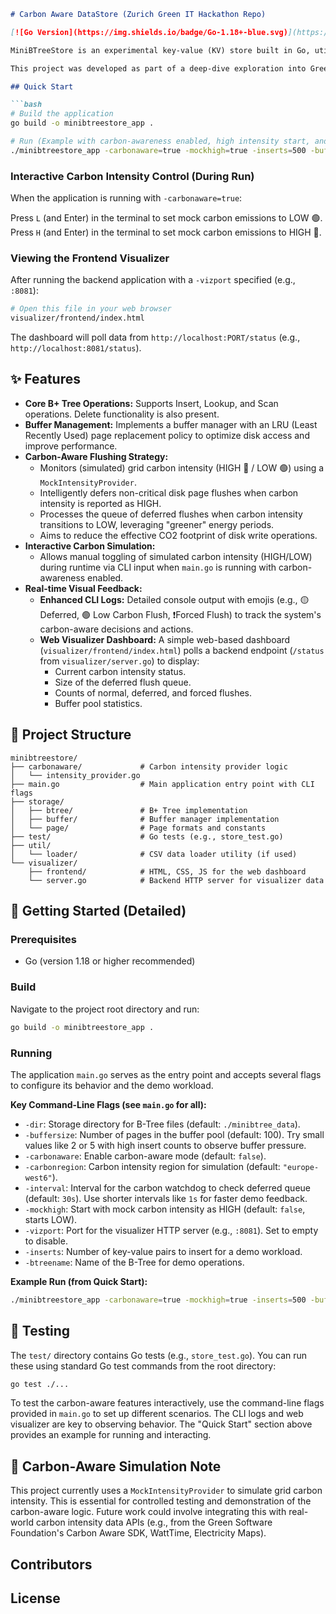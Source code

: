 ```markdown
# Carbon Aware DataStore (Zurich Green IT Hackathon Repo)

[![Go Version](https://img.shields.io/badge/Go-1.18+-blue.svg)](https://golang.org/)

MiniBTreeStore is an experimental key-value (KV) store built in Go, utilizing a B+ Tree data structure for efficient on-disk storage. Its standout feature is a **carbon-aware flushing strategy** designed to reduce the environmental impact of its disk I/O operations.

This project was developed as part of a deep-dive exploration into Green Software Engineering principles, demonstrating how even foundational components like a storage engine can be made more environmentally conscious.

## Quick Start

```bash
# Build the application
go build -o minibtreestore_app .

# Run (Example with carbon-awareness enabled, high intensity start, and visualizer)
./minibtreestore_app -carbonaware=true -mockhigh=true -inserts=500 -buffersize=2 -vizport=:8081 -dir=./test_run_data -interval=1s
```

### Interactive Carbon Intensity Control (During Run)
When the application is running with `-carbonaware=true`:

Press `L` (and Enter) in the terminal to set mock carbon emissions to LOW 🟢.
Press `H` (and Enter) in the terminal to set mock carbon emissions to HIGH 🔴.

### Viewing the Frontend Visualizer
After running the backend application with a `-vizport` specified (e.g., `:8081`):

```bash
# Open this file in your web browser
visualizer/frontend/index.html
```

The dashboard will poll data from `http://localhost:PORT/status` (e.g., `http://localhost:8081/status`).

## ✨ Features
* **Core B+ Tree Operations:** Supports Insert, Lookup, and Scan operations. Delete functionality is also present.
* **Buffer Management:** Implements a buffer manager with an LRU (Least Recently Used) page replacement policy to optimize disk access and improve performance.
* **Carbon-Aware Flushing Strategy:**
    * Monitors (simulated) grid carbon intensity (HIGH 🔴 / LOW 🟢) using a `MockIntensityProvider`.
    * Intelligently defers non-critical disk page flushes when carbon intensity is reported as HIGH.
    * Processes the queue of deferred flushes when carbon intensity transitions to LOW, leveraging "greener" energy periods.
    * Aims to reduce the effective CO2 footprint of disk write operations.
* **Interactive Carbon Simulation:**
    * Allows manual toggling of simulated carbon intensity (HIGH/LOW) during runtime via CLI input when `main.go` is running with carbon-awareness enabled.
* **Real-time Visual Feedback:**
    * **Enhanced CLI Logs:** Detailed console output with emojis (e.g., 🟡 Deferred, 🟢 Low Carbon Flush, ❗Forced Flush) to track the system's carbon-aware decisions and actions.
    * **Web Visualizer Dashboard:** A simple web-based dashboard (`visualizer/frontend/index.html`) polls a backend endpoint (`/status` from `visualizer/server.go`) to display:
        * Current carbon intensity status.
        * Size of the deferred flush queue.
        * Counts of normal, deferred, and forced flushes.
        * Buffer pool statistics.

## 📂 Project Structure
```
minibtreestore/
├── carbonaware/             # Carbon intensity provider logic
│   └── intensity_provider.go
├── main.go                  # Main application entry point with CLI flags
├── storage/
│   ├── btree/               # B+ Tree implementation
│   ├── buffer/              # Buffer manager implementation
│   └── page/                # Page formats and constants
├── test/                    # Go tests (e.g., store_test.go)
├── util/
│   └── loader/              # CSV data loader utility (if used)
└── visualizer/
    ├── frontend/            # HTML, CSS, JS for the web dashboard
    └── server.go            # Backend HTTP server for visualizer data
```

## 🚀 Getting Started (Detailed)

### Prerequisites
* Go (version 1.18 or higher recommended)

### Build
Navigate to the project root directory and run:

```bash
go build -o minibtreestore_app .
```

### Running
The application `main.go` serves as the entry point and accepts several flags to configure its behavior and the demo workload.

**Key Command-Line Flags (see `main.go` for all):**

* `-dir`: Storage directory for B-Tree files (default: `./minibtree_data`).
* `-buffersize`: Number of pages in the buffer pool (default: 100). Try small values like 2 or 5 with high insert counts to observe buffer pressure.
* `-carbonaware`: Enable carbon-aware mode (default: `false`).
* `-carbonregion`: Carbon intensity region for simulation (default: `"europe-west6"`).
* `-interval`: Interval for the carbon watchdog to check deferred queue (default: `30s`). Use shorter intervals like `1s` for faster demo feedback.
* `-mockhigh`: Start with mock carbon intensity as HIGH (default: `false`, starts LOW).
* `-vizport`: Port for the visualizer HTTP server (e.g., `:8081`). Set to empty to disable.
* `-inserts`: Number of key-value pairs to insert for a demo workload.
* `-btreename`: Name of the B-Tree for demo operations.

**Example Run (from Quick Start):**

```bash
./minibtreestore_app -carbonaware=true -mockhigh=true -inserts=500 -buffersize=2 -vizport=:8081 -dir=./test_run_data -interval=1s
```

## 🧪 Testing
The `test/` directory contains Go tests (e.g., `store_test.go`). You can run these using standard Go test commands from the root directory:
```bash
go test ./...
```
To test the carbon-aware features interactively, use the command-line flags provided in `main.go` to set up different scenarios. The CLI logs and web visualizer are key to observing behavior. The "Quick Start" section above provides an example for running and interacting.

## 📝 Carbon-Aware Simulation Note
This project currently uses a `MockIntensityProvider` to simulate grid carbon intensity. This is essential for controlled testing and demonstration of the carbon-aware logic. Future work could involve integrating this with real-world carbon intensity data APIs (e.g., from the Green Software Foundation's Carbon Aware SDK, WattTime, Electricity Maps).

## Contributors



## License

